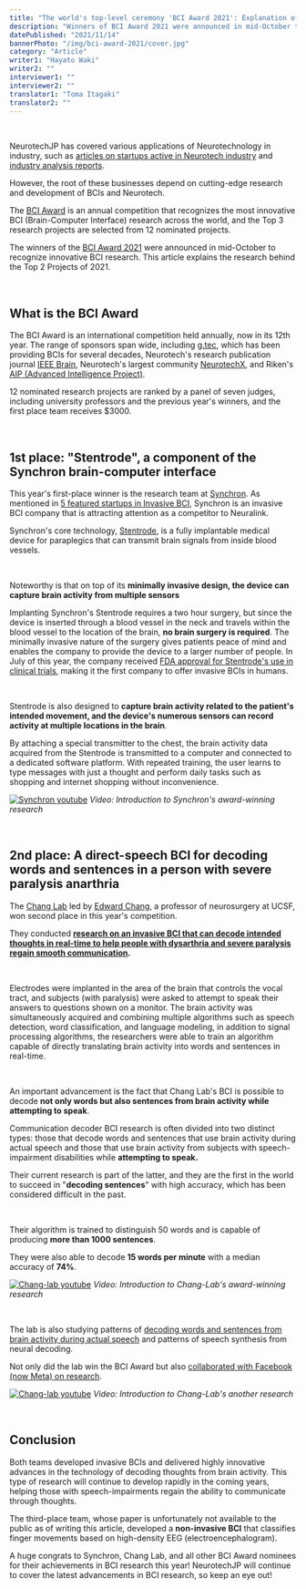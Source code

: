 ```yaml
---
title: "The world's top-level ceremony 'BCI Award 2021': Explanation of the Top2 research"
description: "Winners of BCI Award 2021 were announced in mid-October to recognize innovative BCI research. This article explains the research behind the Top 2 Projects of 2021."
datePublished: "2021/11/14"
bannerPhoto: "/img/bci-award-2021/cover.jpg"
category: "Article"
writer1: "Hayato Waki"
writer2: ""
interviewer1: ""
interviewer2: ""
translator1: "Toma Itagaki"
translator2: ""
---
```


&nbsp;

NeurotechJP has covered various applications of Neurotechnology in industry, such as [articles on startups active in Neurotech industry](https://neurotechjp.com/blog/) and [industry analysis reports](https://neurotechjp.com/slides/).

However, the root of these businesses depend on cutting-edge research and development of BCIs and Neurotech.

The [BCI Award](https://www.bci-award.com/Home) is an annual competition that recognizes the most innovative BCI (Brain-Computer Interface) research across the world, and the Top 3 research projects are selected from 12 nominated projects.

The winners of the [BCI Award 2021](https://www.bci-award.com/2021) were announced in mid-October to recognize innovative BCI research. This article explains the research behind the Top 2 Projects of 2021.

&nbsp;

## What is the BCI Award

The BCI Award is an international competition held annually, now in its 12th year. The range of sponsors span wide, including [g.tec](https://www.gtec.at/), which has been providing BCIs for several decades, Neurotech's research publication journal [IEEE Brain](https://brain.ieee.org/), Neurotech's largest community [NeurotechX](http://neurotechx.com/), and Riken's [AIP (Advanced Intelligence Project)](https://aip.riken.jp/).

12 nominated research projects are ranked by a panel of seven judges, including university professors and the previous year's winners, and the first place team receives $3000.

&nbsp;

## 1st place: "Stentrode", a component of the Synchron brain-computer interface

This year's first-place winner is the research team at [Synchron](https://synchron.com/). As mentioned in [5 featured startups in Invasive BCI](https://neurotechjp.com/blog/5-startups-invasive-bci/), Synchron is an invasive BCI company that is attracting attention as a competitor to Neuralink.

Synchron's core technology, [Stentrode](https://synchron.com/stentrode), is a fully implantable medical device for paraplegics that can transmit brain signals from inside blood vessels.

&nbsp;

Noteworthy is that on top of its **minimally invasive design, the device can capture brain activity from multiple sensors**

Implanting Synchron's Stentrode requires a two hour surgery, but since the device is inserted through a blood vessel in the neck and travels within the blood vessel to the location of the brain, **no brain surgery is required**. The minimally invasive nature of the surgery gives patients peace of mind and enables the company to provide the device to a larger number of people. In July of this year, the company received [FDA approval for Stentrode's use in clinical trials](https://www.businesswire.com/news/home/20210728005305/en/Synchron-Receives-Green-Light-From-FDA), making it the first company to offer invasive BCIs in humans.

&nbsp;

Stentrode is also designed to **capture brain activity related to the patient's intended movement, and the device's numerous sensors can record activity at multiple locations in the brain**.

By attaching a special transmitter to the chest, the brain activity data acquired from the Stentrode is transmitted to a computer and connected to a dedicated software platform. With repeated training, the user learns to type messages with just a thought and perform daily tasks such as shopping and internet shopping without inconvenience.

[![Synchron youtube](https://neurotechjp.com/img/bci-award-2021/synchron.jpg)](https://youtu.be/7Yo8VlMoJPU)
_Video: Introduction to Synchron's award-winning research_

&nbsp;

## 2nd place: A direct-speech BCI for decoding words and sentences in a person with severe paralysis anarthria

The [Chang Lab](http://changlab.ucsf.edu/) led by [Edward Chang](https://profiles.ucsf.edu/edward.chang), a professor of neurosurgery at UCSF, won second place in this year's competition.

They conducted **[research on an invasive BCI that can decode intended thoughts in real-time to help people with dysarthria and severe paralysis regain smooth communication](https://www.nejm.org/doi/full/10.1056/NEJMoa2027540).**

&nbsp;

Electrodes were implanted in the area of the brain that controls the vocal tract, and subjects (with paralysis) were asked to attempt to speak their answers to questions shown on a monitor. The brain activity was simultaneously acquired and combining multiple algorithms such as speech detection, word classification, and language modeling, in addition to signal processing algorithms, the researchers were able to train an algorithm capable of directly translating brain activity into words and sentences in real-time.

&nbsp;

An important advancement is the fact that Chang Lab's BCI is possible to decode **not only words but also sentences from brain activity while attempting to speak**.

Communication decoder BCI research is often divided into two distinct types: those that decode words and sentences that use brain activity during actual speech and those that use brain activity from subjects with speech-impairment disabilities while **attempting to speak.**

Their current research is part of the latter, and they are the first in the world to succeed in "**decoding sentences**" with high accuracy, which has been considered difficult in the past.

&nbsp;

Their algorithm is trained to distinguish 50 words and is capable of producing **more than 1000 sentences**.

They were also able to decode **15 words per minute** with a median accuracy of **74%**.

[![Chang-lab youtube](https://neurotechjp.com/img/bci-award-2021/ucsf-chang-lab-1.jpg)](https://youtu.be/sJj6bKLr_lQ)
_Video: Introduction to Chang-Lab's award-winning research_

&nbsp;

The lab is also studying patterns of [decoding words and sentences from brain activity during actual speech](https://www.ucsf.edu/news/2019/04/414296/synthetic-speech-generated-brain-recordings) and patterns of speech synthesis from neural decoding.

Not only did the lab win the BCI Award but also [collaborated with Facebook (now Meta) on research](https://tech.fb.com/bci-milestone-new-research-from-ucsf-with-support-from-facebook-shows-the-potential-of-brain-computer-interfaces-for-restoring-speech-communication/).

[![Chang-lab youtube](https://neurotechjp.com/img/bci-award-2021/ucsf-chang-lab-2.jpg)](https://youtu.be/kbX9FLJ6WKw)
_Video: Introduction to Chang-Lab's another research_

&nbsp;

## Conclusion

Both teams developed invasive BCIs and delivered highly innovative advances in the technology of decoding thoughts from brain activity. This type of research will continue to develop rapidly in the coming years, helping those with speech-impairments regain the ability to communicate through thoughts.  

The third-place team, whose paper is unfortunately not available to the public as of writing this article, developed a **non-invasive BCI** that classifies finger movements based on high-density EEG (electroencephalogram).

A huge congrats to Synchron, Chang Lab, and all other BCI Award nominees for their achievements in BCI research this year! NeurotechJP will continue to cover the latest advancements in BCI research, so keep an eye out!
